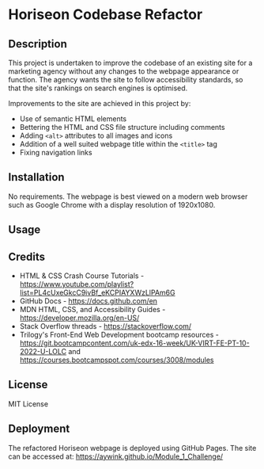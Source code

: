 # Horiseon Codebase Refactor

## Description
This project is undertaken to improve the codebase of an existing site for a marketing agency without any changes to the webpage appearance or function. The agency wants the site to follow accessibility standards, so that the site's rankings on search engines is optimised.

Improvements to the site are achieved in this project by:
- Use of semantic HTML elements
- Bettering the HTML and CSS file structure including comments
- Adding `<alt>` attributes to all images and icons
- Addition of a well suited webpage title within the `<title>` tag
- Fixing navigation links
## Installation
No requirements. The webpage is best viewed on a modern web browser such as Google Chrome with a display resolution of 1920x1080.
## Usage

## Credits
- HTML & CSS Crash Course Tutorials - https://www.youtube.com/playlist?list=PL4cUxeGkcC9ivBf_eKCPIAYXWzLlPAm6G
- GitHub Docs - https://docs.github.com/en
- MDN HTML, CSS, and Accessibility Guides - https://developer.mozilla.org/en-US/
- Stack Overflow threads - https://stackoverflow.com/
- Trilogy's Front-End Web Development bootcamp resources - https://git.bootcampcontent.com/uk-edx-16-week/UK-VIRT-FE-PT-10-2022-U-LOLC and https://courses.bootcampspot.com/courses/3008/modules

## License
MIT License
## Deployment
The refactored Horiseon webpage is deployed using GitHub Pages. The site can be accessed at: https://aywink.github.io/Module_1_Challenge/